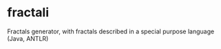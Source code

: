 fractali
========

Fractals generator, with fractals described in a special purpose language (Java, ANTLR)
